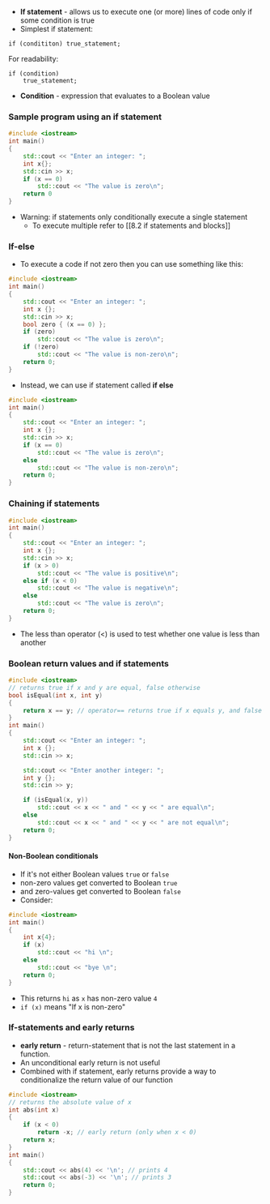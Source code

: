 - **If statement** - allows us to execute one (or more) lines of code only if some condition is true
- Simplest if statement:
```
if (condititon) true_statement;
```
For readability:
```
if (condition)
	true_statement;
```

- **Condition** - expression that evaluates to a Boolean value
### Sample program using an if statement
``` cpp
#include <iostream>
int main()
{
	std::cout << "Enter an integer: ";
	int x{};
	std::cin >> x;
	if (x == 0)
		std::cout << "The value is zero\n";
	return 0
}
```

- Warning: if statements only conditionally execute a single statement
	- To execute multiple refer to [[8.2 if statements and blocks]]
### If-else
- To execute a code if not zero then you can use something like this:
```cpp
#include <iostream>
int main()
{
    std::cout << "Enter an integer: ";
    int x {};
    std::cin >> x;
    bool zero { (x == 0) };
    if (zero)
        std::cout << "The value is zero\n";
    if (!zero)
        std::cout << "The value is non-zero\n";
    return 0;
}
```
- Instead, we can use if statement called **if else**
```cpp
#include <iostream>
int main()
{
    std::cout << "Enter an integer: ";
    int x {};
    std::cin >> x;
    if (x == 0)
        std::cout << "The value is zero\n";
    else
        std::cout << "The value is non-zero\n";
    return 0;
}
```

### Chaining if statements 
```cpp
#include <iostream>
int main()
{
    std::cout << "Enter an integer: ";
    int x {};
    std::cin >> x;
    if (x > 0)
        std::cout << "The value is positive\n";
    else if (x < 0)
        std::cout << "The value is negative\n";
    else
        std::cout << "The value is zero\n";
    return 0;
}
```

- The less than operator (<) is used to test whether one value is less than another
### Boolean return values and if statements
```cpp
#include <iostream>
// returns true if x and y are equal, false otherwise
bool isEqual(int x, int y)
{
    return x == y; // operator== returns true if x equals y, and false otherwise
}
int main()
{
    std::cout << "Enter an integer: ";
    int x {};
    std::cin >> x;

    std::cout << "Enter another integer: ";
    int y {};
    std::cin >> y;

    if (isEqual(x, y))
        std::cout << x << " and " << y << " are equal\n";
    else
        std::cout << x << " and " << y << " are not equal\n";
    return 0;
}
```

#### Non-Boolean conditionals
- If it's not either Boolean values `true` or `false`
- non-zero values get converted to Boolean `true`
- and zero-values get converted to Boolean `false`
- Consider:
``` cpp
#include <iostream>
int main()
{
    int x{4};
    if (x)
        std::cout << "hi \n";
    else 
        std::cout << "bye \n";
    return 0;
}
```

- This returns `hi` as `x` has non-zero value `4`
- `if (x)` means "If x is non-zero"
### If-statements and early returns
- **early return** - return-statement that is not the last statement in a function.
- An unconditional early return is not useful
- Combined with if statement, early returns provide a way to conditionalize the return value of our function
```cpp
#include <iostream>
// returns the absolute value of x
int abs(int x)
{
    if (x < 0)
        return -x; // early return (only when x < 0)
    return x;
}
int main()
{
    std::cout << abs(4) << '\n'; // prints 4
    std::cout << abs(-3) << '\n'; // prints 3
    return 0;
}
```


